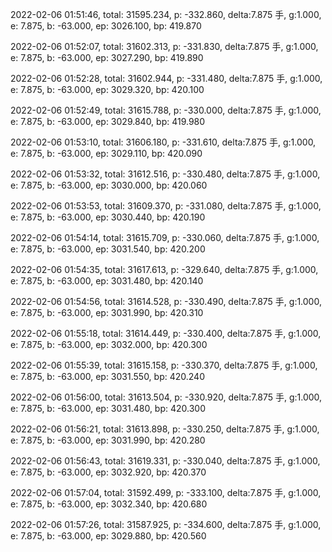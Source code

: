 2022-02-06 01:51:46, total: 31595.234, p: -332.860, delta:7.875 手, g:1.000, e: 7.875, b: -63.000, ep: 3026.100, bp: 419.870

2022-02-06 01:52:07, total: 31602.313, p: -331.830, delta:7.875 手, g:1.000, e: 7.875, b: -63.000, ep: 3027.290, bp: 419.890

2022-02-06 01:52:28, total: 31602.944, p: -331.480, delta:7.875 手, g:1.000, e: 7.875, b: -63.000, ep: 3029.320, bp: 420.100

2022-02-06 01:52:49, total: 31615.788, p: -330.000, delta:7.875 手, g:1.000, e: 7.875, b: -63.000, ep: 3029.840, bp: 419.980

2022-02-06 01:53:10, total: 31606.180, p: -331.610, delta:7.875 手, g:1.000, e: 7.875, b: -63.000, ep: 3029.110, bp: 420.090

2022-02-06 01:53:32, total: 31612.516, p: -330.480, delta:7.875 手, g:1.000, e: 7.875, b: -63.000, ep: 3030.000, bp: 420.060

2022-02-06 01:53:53, total: 31609.370, p: -331.080, delta:7.875 手, g:1.000, e: 7.875, b: -63.000, ep: 3030.440, bp: 420.190

2022-02-06 01:54:14, total: 31615.709, p: -330.060, delta:7.875 手, g:1.000, e: 7.875, b: -63.000, ep: 3031.540, bp: 420.200

2022-02-06 01:54:35, total: 31617.613, p: -329.640, delta:7.875 手, g:1.000, e: 7.875, b: -63.000, ep: 3031.480, bp: 420.140

2022-02-06 01:54:56, total: 31614.528, p: -330.490, delta:7.875 手, g:1.000, e: 7.875, b: -63.000, ep: 3031.990, bp: 420.310

2022-02-06 01:55:18, total: 31614.449, p: -330.400, delta:7.875 手, g:1.000, e: 7.875, b: -63.000, ep: 3032.000, bp: 420.300

2022-02-06 01:55:39, total: 31615.158, p: -330.370, delta:7.875 手, g:1.000, e: 7.875, b: -63.000, ep: 3031.550, bp: 420.240

2022-02-06 01:56:00, total: 31613.504, p: -330.920, delta:7.875 手, g:1.000, e: 7.875, b: -63.000, ep: 3031.480, bp: 420.300

2022-02-06 01:56:21, total: 31613.898, p: -330.250, delta:7.875 手, g:1.000, e: 7.875, b: -63.000, ep: 3031.990, bp: 420.280

2022-02-06 01:56:43, total: 31619.331, p: -330.040, delta:7.875 手, g:1.000, e: 7.875, b: -63.000, ep: 3032.920, bp: 420.370

2022-02-06 01:57:04, total: 31592.499, p: -333.100, delta:7.875 手, g:1.000, e: 7.875, b: -63.000, ep: 3032.340, bp: 420.680

2022-02-06 01:57:26, total: 31587.925, p: -334.600, delta:7.875 手, g:1.000, e: 7.875, b: -63.000, ep: 3029.880, bp: 420.560